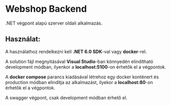 # Webshop Backend

.NET végpont alapú szerver oldali alkalmazás.

## Használat:
A használathoz rendelkezni kell **.NET 6.0 SDK**-val vagy **docker**-rel.

A solution fájl megnyitásával **Visual Studio**-ban könnyedén elindítható development módban, ilyenkor a **localhost:5100**-on érhetők el a végpontok.

A **docker compose** parancs kiadásával létrehoz egy docker konténert és production módban elindítja az alkalmazást, ilyekor a **localhost:80**-on érhetők el a végpontok.

A swagger végpont, csak development módban érhető el.
